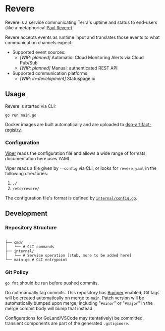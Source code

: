 # Revere

Revere is a service communicating Terra's uptime and status to end-users
(like a metaphorical [Paul Revere](https://en.wikipedia.org/wiki/Paul_Revere%27s_Midnight_Ride)).

Revere accepts events as runtime input and translates those events to what communication channels expect:
- Supported event sources:
    - *[WIP: planned]* Automatic: Cloud Monitoring Alerts via Cloud Pub/Sub
    - *[WIP: planned]* Manual: authenticated REST API
- Supported communication platforms:
    - *[WIP: in-development]* Statuspage.io
    
## Usage

Revere is started via CLI:

```shell
go run main.go
```

Docker images are built automatically and are uploaded to [dsp-artifact-registry](https://console.cloud.google.com/artifacts/docker/dsp-artifact-registry/us-central1/revere).

### Configuration

[Viper](https://github.com/spf13/viper) reads the configuration file and allows a wide range of formats; documentation here uses YAML.

Viper reads a file given by `--config` via CLI, or looks for `revere.yaml` in the following directories:
1. `./`
2. `/etc/revere/`

The configuration file's format is defined by [`internal/config.go`](https://github.com/broadinstitute/revere/tree/main/internal/configuration/config.go).


## Development

### Repository Structure

```
.
├── cmd/
│   └── # CLI commands
├── internal/
│   └── # Service operation [stub, more to be added here]
└── main.go # CLI entrypoint
```

### Git Policy

`go fmt` should be run before pushed commits.

Do not manually tag commits. This repository has [Bumper](https://github.com/DataBiosphere/github-actions/tree/master/actions/bumper) enabled, Git tags will be created automatically on merge to `main`. 
Patch version will be automatically bumped upon merge; including "`#minor`" or "`#major`" in the merge commit body will bump that instead.

Configurations for GoLand/VSCode may (tentatively) be committed, transient components are part of the
generated `.gitiginore`.
